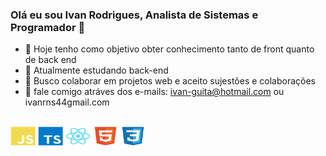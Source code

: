  ### Olá eu sou Ivan Rodrigues, Analista de Sistemas e Programador 👋



- 🔭 Hoje tenho como objetivo obter conhecimento tanto de front quanto de back end
- 🌱 Atualmente estudando back-end
- 👯 Busco colaborar em projetos web e aceito sujestões e colaborações 
- 💬 fale comigo atráves dos e-mails: ivan-guita@hotmail.com ou ivanrns44gmail.com


<div style="display: inline_block"><br>
  <img align="center" alt="Rafa-Js" height="30" width="40" src="https://raw.githubusercontent.com/devicons/devicon/master/icons/javascript/javascript-plain.svg">
  <img align="center" alt="Rafa-Ts" height="30" width="40" src="https://raw.githubusercontent.com/devicons/devicon/master/icons/typescript/typescript-plain.svg">
  <img align="center" alt="Rafa-React" height="30" width="40" src="https://raw.githubusercontent.com/devicons/devicon/master/icons/react/react-original.svg">
  <img align="center" alt="Rafa-HTML" height="30" width="40" src="https://raw.githubusercontent.com/devicons/devicon/master/icons/html5/html5-original.svg">
  <img align="center" alt="Rafa-CSS" height="30" width="40" src="https://raw.githubusercontent.com/devicons/devicon/master/icons/css3/css3-original.svg">
 
  
  
  
  
</div>

